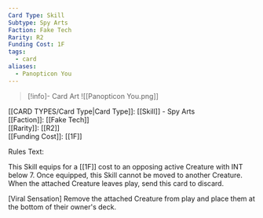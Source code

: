 ```yaml
---
Card Type: Skill
Subtype: Spy Arts
Faction: Fake Tech
Rarity: R2
Funding Cost: 1F
tags:
  - card
aliases:
  - Panopticon You
---
```

> [!info]- Card Art
> ![[Panopticon You.png]]

[[CARD TYPES/Card Type|Card Type]]: [[Skill]] - Spy Arts  
[[Faction]]: [[Fake Tech]]  
[[Rarity]]: [[R2]]  
[[Funding Cost]]: [[1F]]  

Rules Text:  

This Skill equips for a [[1F]] cost to an opposing active Creature with INT below 7.
Once equipped, this Skill cannot be moved to another Creature.
When the attached Creature leaves play, send this card to discard.  

[Viral Sensation] Remove the attached Creature from play and place them at the bottom of their owner's deck.  

